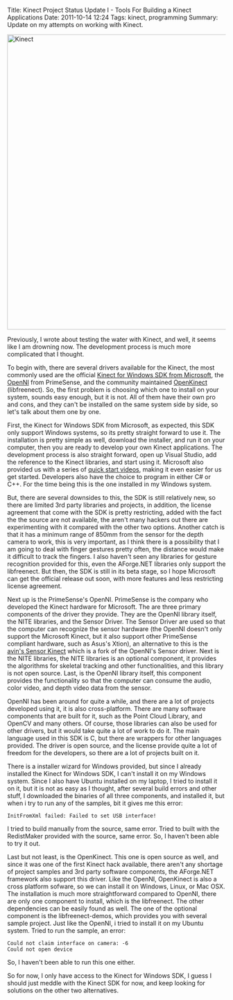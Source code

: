 Title: Kinect Project Status Update I - Tools For Building a Kinect Applications
Date: 2011-10-14 12:24
Tags: kinect, programming
Summary: Update on my attempts on working with Kinect.

<a href="http://www.flickr.com/photos/hendra2392/6266069590/" title="Kinect by p.hdra, on Flickr"><img src="http://farm7.staticflickr.com/6177/6266069590_5f69b81c46_b.jpg" width="1024" height="681" alt="Kinect"></a>

Previously, I wrote about testing the water with Kinect, and well, it
seems like I am drowning now. The development process is much more
complicated that I thought.

To begin with, there are several drivers available for the Kinect, the
most commonly used are the official [Kinect for Windows SDK from
Microsoft][link1], the [OpenNI][link2] from PrimeSense, and the community maintained
[OpenKinect][link3] (libfreenect). So, the first problem is choosing which one
to install on your system, sounds easy enough, but it is not. All of
them have their own pro and cons, and they can't be installed on the
same system side by side, so let's talk about them one by one.

First, the Kinect for Windows SDK from Microsoft, as expected, this SDK
only support Windows systems, so its pretty straight forward to use it.
The installation is pretty simple as well, download the installer, and
run it on your computer, then you are ready to develop your own Kinect
applications. The development process is also straight forward, open up
Visual Studio, add the reference to the Kinect libraries, and start
using it. Microsoft also provided us with a series of [quick start
videos][link5], making it even easier for us get started. Developers also have
the choice to program in either C# or C++. For the time being this is
the one installed in my Windows system.

But, there are several downsides to this, the SDK is still relatively
new, so there are limited 3rd party libraries and projects, in addition,
the license agreement that come with the SDK is pretty restricting,
added with the fact the the source are not available, the aren't many
hackers out there are experimenting with it compared with the other two
options. Another catch is that it has a minimum range of 850mm from the
sensor for the depth camera to work, this is very important, as I think
there is a possibility that I am going to deal with finger gestures
pretty often, the distance would make it difficult to track the fingers.
I also haven't seen any libraries for gesture recognition provided for
this, even the AForge.NET libraries only support the libfreenect. But
then, the SDK is still in its beta stage, so I hope Microsoft can get
the official release out soon, with more features and less restricting
license agreement.

Next up is the PrimeSense's OpenNI. PrimeSense is the company who
developed the Kinect hardware for Microsoft. The are three primary
components of the driver they provide. They are the OpenNI library
itself, the NITE libraries, and the Sensor Driver. The Sensor Driver are
used so that the computer can recognize the sensor hardware (the OpenNI
doesn't only support the Microsoft Kinect, but it also support other
PrimeSense compliant hardware, such as Asus's Xtion), an alternative to
this is the [avin's Sensor Kinect][link4] which is a fork of the OpenNI's
Sensor driver. Next is the NITE libraries, the NITE libraries is an
optional component, it provides the algorithms for skeletal tracking and
other functionalities, and this library is not open source. Last, is the
OpenNI library itself, this component provides the functionality so that
the computer can consume the audio, color video, and depth video data
from the sensor.

OpenNI has been around for quite a while, and there are a lot of
projects developed using it, it is also cross-platform. There are many
software components that are built for it, such as the Point Cloud
Library, and OpenCV and many others. Of course, those libraries can also
be used for other drivers, but it would take quite a lot of work to do
it. The main language used in this SDK is C, but there are wrappers for
other languages provided. The driver is open source, and the license
provide quite a lot of freedom for the developers, so there are a lot of
projects built on it.

There is a installer wizard for Windows provided, but since I already
installed the Kinect for Windows SDK, I can't install it on my Windows
system. Since I also have Ubuntu installed on my laptop, I tried to
install it on it, but it is not as easy as I thought, after several
build errors and other stuff, I downloaded the binaries of all three
components, and installed it, but when i try to run any of the samples,
bit it gives me this error:

    InitFromXml failed: Failed to set USB interface!

I tried to build manually from the source, same error. Tried to built
with the RedistMaker provided with the source, same error. So, I haven't
been able to try it out.

Last but not least, is the OpenKinect. This one is open source as well,
and since it was one of the first Kinect hack available, there aren't
any shortage of project samples and 3rd party software components, the
AForge.NET framework also support this driver. Like the OpenNI,
OpenKinect is also a cross platform sofware, so we can install it on
Windows, Linux, or Mac OSX. The installation is much more
straightforward compared to OpenNI, there are only one component to
install, which is the libfreenect. The other dependencies can be easily
found as well. The one of the optional component is the
libfreenect-demos, which provides you with several sample project. Just
like the OpenNI, i tried to install it on my Ubuntu system. Tried to run
the sample, an error:

    Could not claim interface on camera: -6
    Could not open device

So, I haven't been able to run this one either.

So for now, I only have access to the Kinect for Windows SDK, I guess I
should just meddle with the Kinect SDK for now, and keep looking for
solutions on the other two alternatives.

[link1]: http://research.microsoft.com/en-us/um/redmond/projects/kinectsdk/
[link2]: http://www.openni.org
[link3]: http://www.openkinect.org
[link4]: https://github.com/avin2/SensorKinect
[link5]: http://channel9.msdn.com/coding4fun/kinect/Getting-started-with-the-Kinect-for-Windows-SDK-quickly-with-the-Kinect-Quickstarts
